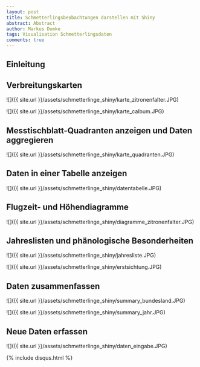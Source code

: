 ```yaml
---
layout: post
title: Schmetterlingsbeobachtungen darstellen mit Shiny
abstract: Abstract
author: Markus Dumke
tags: Visualisation Schmetterlingsdaten
comments: true
---
```


## Einleitung


## Verbreitungskarten

![]({{ site.url }}/assets/schmetterlinge_shiny/karte_zitronenfalter.JPG)

![]({{ site.url }}/assets/schmetterlinge_shiny/karte_calbum.JPG)

## Messtischblatt-Quadranten anzeigen und Daten aggregieren

![]({{ site.url }}/assets/schmetterlinge_shiny/karte_quadranten.JPG)

## Daten in einer Tabelle anzeigen

![]({{ site.url }}/assets/schmetterlinge_shiny/datentabelle.JPG)

## Flugzeit- und Höhendiagramme

![]({{ site.url }}/assets/schmetterlinge_shiny/diagramme_zitronenfalter.JPG)

## Jahreslisten und phänologische Besonderheiten

![]({{ site.url }}/assets/schmetterlinge_shiny/jahresliste.JPG)

![]({{ site.url }}/assets/schmetterlinge_shiny/erstsichtung.JPG)

## Daten zusammenfassen

![]({{ site.url }}/assets/schmetterlinge_shiny/summary_bundesland.JPG)

![]({{ site.url }}/assets/schmetterlinge_shiny/summary_jahr.JPG)

## Neue Daten erfassen

![]({{ site.url }}/assets/schmetterlinge_shiny/daten_eingabe.JPG)

{% include disqus.html %}
